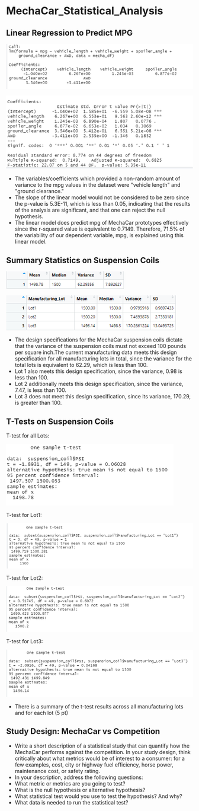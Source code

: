 # MechaCar_Statistical_Analysis

## Linear Regression to Predict MPG

![Linear Regression](Resources/Linear_Regression.png)

![Deliverable1](Resources/Deliverable1.png)


* The variables/coefficients which provided a non-random amount of variance to the mpg values in the dataset were "vehicle length" and "ground clearance."
* The slope of the linear model would not be considered to be zero since the p-value is 5.3E-11, which is less than 0.05, indicating that the results of the analysis are     significant, and that one can reject the null hypothesis. 
* The linear model does predict mpg of MechaCar prototypes effectively since the r-squared value is equivalent to  0.7149. Therefore, 71.5% of the variability of our   dependent variable, mpg, is explained using this linear model.           

## Summary Statistics on Suspension Coils

![Deliverable2](Resources/Deliverable2.png)

![Lot Summary](Resources/Lot_Summary.png)

* The design specifications for the MechaCar suspension coils dictate that the variance of the suspension coils must not exceed 100 pounds per square inch.The current manufacturing data meets this design specification for all manufacturing lots in total, since the variance for the total lots is equivalent to 62.29, which is less than 100. 
* Lot 1 also meets this design specification, since the variance, 0.98 is less than 100.
* Lot 2 additionally meets this design specification, since the variance, 7.47, is less than 100.
* Lot 3 does not meet this design specification, since its variance, 170.29, is greater than 100. 

## T-Tests on Suspension Coils
T-test for all Lots:

![T-test](Resources/T_test.png)

T-test for Lot1:


![T-test_Lot1](Resources/Lot1.png)

T-test for Lot2:


![T-test_Lot2](Resources/Lot2.png)

T-test for Lot3:


![T-test_Lot3](Resources/Lot3.png)

* There is a summary of the t-test results across all manufacturing lots and for each lot (5 pt)

## Study Design: MechaCar vs Competition
* Write a short description of a statistical study that can quantify how the MechaCar performs against the competition. In your study design, think critically about what metrics would be of interest to a consumer: for a few examples, cost, city or highway fuel efficiency, horse power, maintenance cost, or safety rating.
* In your description, address the following questions:
* What metric or metrics are you going to test?
* What is the null hypothesis or alternative hypothesis?
* What statistical test would you use to test the hypothesis? And why?
* What data is needed to run the statistical test?
